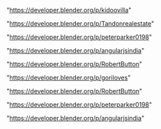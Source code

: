 "https://developer.blender.org/p/kidoovilla"

"https://developer.blender.org/p/Tandonrealestate"

"https://developer.blender.org/p/peterparker0198"

"https://developer.blender.org/p/angularjsindia"

"https://developer.blender.org/p/RobertButton"

"https://developer.blender.org/p/goriloves"

 
"https://developer.blender.org/p/RobertButton"


"https://developer.blender.org/p/peterparker0198"


"https://developer.blender.org/p/angularjsindia"


 
